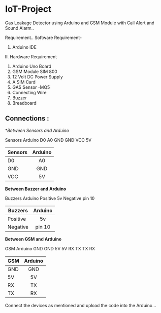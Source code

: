 # IoT-Project
Gas Leakage Detector using Arduino and GSM Module with Call Alert and Sound Alarm..

Requirement..
Software Requirement-
1. Arduino IDE

II. Hardware Requirement
1. Arduino Uno Board
2. GSM Module SIM 800
5. 12 Volt DC Power Supply
6. A SIM Card
7. GAS Sensor -MQ5
8. Connecting Wire
9. Buzzer
10. Breadboard

## Connections : 
**Between Sensors and Arduino*

Sensors     Arduino
D0          A0
GND         GND
VCC         5V

| Sensors        | Arduino           |
| ------------- |:-------------:|
| D0  | A0 |
| GND      | GND |
| VCC | 5V     | 

**Between Buzzer and Arduino**

Buzzers     Arduino
Positive    5v
Negative    pin 10

| Buzzers        | Arduino           |
| ------------- |:-------------:|
| Positive  | 5v |
| Negative      | pin 10 |

**Between GSM and Arduino**

GSM         Arduino
GND         GND
5V          5V
RX          TX
TX          RX  

| GSM        | Arduino           |
| ------------- |:-------------:|
| GND      | GND |
| 5V     | 5V    |
| RX  | TX       | 
| TX  | RX       | 
Connect the devices as mentioned  and upload the code into the Arduino...
